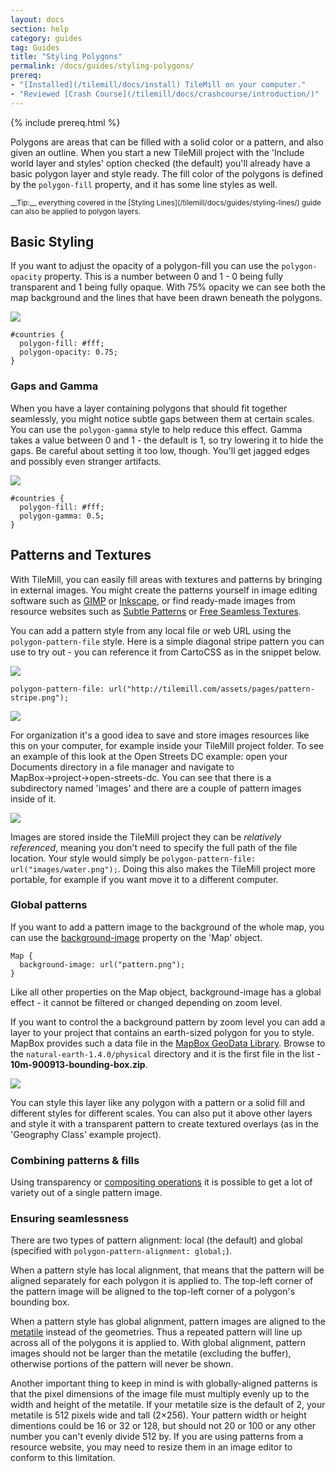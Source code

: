 ```yaml
---
layout: docs
section: help
category: guides
tag: Guides
title: "Styling Polygons"
permalink: /docs/guides/styling-polygons/
prereq:
- "[Installed](/tilemill/docs/install) TileMill on your computer."
- "Reviewed [Crash Course](/tilemill/docs/crashcourse/introduction/)"
---
```

{% include prereq.html %}

Polygons are areas that can be filled with a solid color or a pattern, and also given an outline. When you start a new TileMill project with the 'Include world layer and styles' option checked (the default) you'll already have a basic polygon layer and style ready. The fill color of the polygons is defined by the `polygon-fill` property, and it has some line styles as well.

<small class='note' markdown='1'>
__Tip:__ everything covered in the [Styling Lines](/tilemill/docs/guides/styling-lines/) guide can also be applied to polygon layers.
</small>

## Basic Styling

If you want to  adjust the opacity of a polygon-fill you can use the `polygon-opacity` property. This is a number between 0 and 1 - 0 being fully transparent and 1 being fully opaque. With 75% opacity we can see both the map background and the lines that have been drawn beneath the polygons.

<img src='/tilemill/assets/pages/styling-polygons-2.png' class='fig-right' />

    #countries {
      polygon-fill: #fff;
      polygon-opacity: 0.75;
    }

### Gaps and Gamma

When you have a layer containing polygons that should fit together seamlessly, you might notice subtle gaps between them at certain scales. You can use the `polygon-gamma` style to help reduce this effect. Gamma takes a value between 0 and 1 - the default is 1, so try lowering it to hide the gaps. Be careful about setting it too low, though. You'll get jagged edges and possibly even stranger artifacts.

![](/tilemill/assets/pages/styling-polygons-3.png)

    #countries {
      polygon-fill: #fff;
      polygon-gamma: 0.5;
    }

## Patterns and Textures

With TileMill, you can easily fill areas with textures and patterns by bringing in external images. You might create the patterns yourself in image editing software such as [GIMP](http://gimp.org) or [Inkscape](http://inkscape.org), or find ready-made images from resource websites such as [Subtle Patterns](http://subtlepatterns.com/thumbnail-view/) or [Free Seamless Textures](http://freeseamlesstextures.com/).

You can add a pattern style from any local file or web URL using the `polygon-pattern-file` style. Here is a simple diagonal stripe pattern you can use to try out - you can reference it from CartoCSS as in the snippet below.

![](/tilemill/assets/pages/pattern-stripe.png)

    polygon-pattern-file: url("http://tilemill.com/assets/pages/pattern-stripe.png");

![](/tilemill/assets/pages/pattern-example.png)

For organization it's a good idea to save and store images resources like this on your computer, for example inside your TileMill project folder. To see an example of this look at the Open Streets DC example: open your Documents directory in a file manager and navigate to MapBox→project→open-streets-dc. You can see that there is a subdirectory named 'images' and there are a couple of pattern images inside of it.

![](/tilemill/assets/pages/tilemill-project-folder.png)

Images are stored inside the TileMill project they can be *relatively referenced*, meaning you don't need to specify the full path of the file location. Your style would simply be `polygon-pattern-file: url("images/water.png");`. Doing this also makes the TileMill project more portable, for example if you want move it to a different computer.

### Global patterns

If you want to add a pattern image to the background of the whole map, you can use the [background-image](/carto/api/2.1.0/#background-image) property on the 'Map' object.

    Map {
      background-image: url("pattern.png");
    }

Like all other properties on the Map object, background-image has a global effect - it cannot be filtered or changed depending on zoom level.

If you want to control the a background pattern by zoom level you can add a layer to your project that contains an earth-sized polygon for you to style. MapBox provides such a data file in the [MapBox GeoData Library](). Browse to the `natural-earth-1.4.0/physical` directory and it is the first file in the list - __10m-900913-bounding-box.zip__.

![](/tilemill/assets/pages/styling-polygons-4.png)

You can style this layer like any polygon with a pattern or a solid fill and different styles for different scales. You can also put it above other layers and style it with a transparent pattern to create textured overlays (as in the 'Geography Class' example project).

### Combining patterns & fills

Using transparency or [compositing operations](/tilemill/docs/guides/comp-op/) it is possible to get a lot of variety out of a single pattern image.

### Ensuring seamlessness

There are two types of pattern alignment: local (the default) and global (specified with `polygon-pattern-alignment: global;`).

When a pattern style has local alignment, that means that the pattern will be aligned separately for each polygon it is applied to. The top-left corner of the pattern image will be aligned to the top-left corner of a polygon's bounding box.

When a pattern style has global alignment, pattern images are aligned to the [metatile](/tilemill/docs/guides/metatiles/) instead of the geometries. Thus a repeated pattern will line up across all of the polygons it is applied to. With global alignment, pattern images should not be larger than the metatile (excluding the buffer), otherwise portions of the pattern will never be shown.

Another important thing to keep in mind is with globally-aligned patterns is that the pixel dimensions of the image file must multiply evenly up to the width and height of the metatile. If your metatile size is the default of 2, your metatile is 512 pixels wide and tall (2×256). Your pattern width or height dimentions could be 16 or 32 or 128, but should not 20 or 100 or any other number you can't evenly divide 512 by. If you are using patterns from a resource website, you may need to resize them in an image editor to conform to this limitation.
